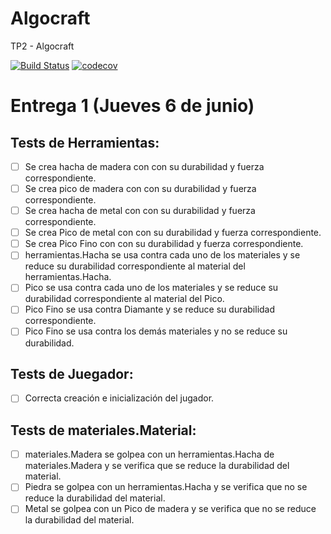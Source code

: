 # Algocraft
TP2 - Algocraft

[![Build Status](https://travis-ci.org/franjday/Algocraft.svg?branch=master)](https://travis-ci.org/franjday/Algocraft)
[![codecov](https://codecov.io/gh/franjday/Algocraft/branch/master/graph/badge.svg)](https://codecov.io/gh/franjday/Algocraft)

# Entrega 1 (Jueves 6 de junio)
## Tests de Herramientas:
  - [ ] Se crea hacha de madera con con su durabilidad y fuerza correspondiente.
  - [ ] Se crea pico de madera con con su durabilidad y fuerza correspondiente.
  - [ ] Se crea hacha de metal con con su durabilidad y fuerza correspondiente.
  - [ ] Se crea Pico de metal con con su durabilidad y fuerza correspondiente.
  - [ ] Se crea Pico Fino con con su durabilidad y fuerza correspondiente.
  - [ ] herramientas.Hacha se usa contra cada uno de los materiales y se reduce su durabilidad correspondiente al material del herramientas.Hacha.
  - [ ] Pico se usa contra cada uno de los materiales y se reduce su durabilidad correspondiente al material del Pico.
  - [ ] Pico Fino se usa contra Diamante y se reduce su durabilidad correspondiente.
  - [ ] Pico Fino se usa contra los demás materiales y no se reduce su durabilidad.

## Tests de Juegador:
  - [ ] Correcta creación e inicialización del jugador.

## Tests de materiales.Material:
  - [ ] materiales.Madera se golpea con un herramientas.Hacha de materiales.Madera y se verifica que se reduce la durabilidad del material.
  - [ ] Piedra se golpea con un herramientas.Hacha y se verifica que no se reduce la durabilidad del material.
  - [ ] Metal se golpea con un Pico de madera y se verifica que no se reduce la durabilidad del material.
